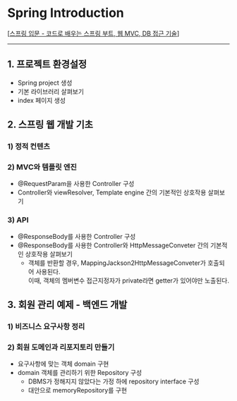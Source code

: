 # Spring Introduction
[[스프링 입문 - 코드로 배우는 스프링 부트, 웹 MVC, DB 접근 기술](https://www.inflearn.com/course/스프링-입문-스프링부트/)]

---
## 1. 프로젝트 환경설정
- Spring project 생성
- 기본 라이브러리 살펴보기
- index 페이지 생성

## 2. 스프링 웹 개발 기초
### 1) 정적 컨텐츠
### 2) MVC와 템플릿 엔진
- @RequestParam을 사용한 Controller 구성
- Controller와 viewResolver, Template engine 간의 기본적인 상호작용 살펴보기
### 3) API
- @ResponseBody를 사용한 Controller 구성
- @ResponseBody를 사용한 Controller와 HttpMessageConveter 간의 기본적인 상호작용 살펴보기
  - 객체를 반환할 경우, MappingJackson2HttpMessageConveter가 호출되어 사용된다.  
    이때, 객체의 멤버변수 접근지정자가 private라면 getter가 있어야만 노출된다.

## 3. 회원 관리 예제 - 백엔드 개발
### 1) 비즈니스 요구사항 정리
### 2) 회원 도메인과 리포지토리 만들기
- 요구사항에 맞는 객체 domain 구현
- domain 객체를 관리하기 위한 Repository 구성
  - DBMS가 정해지지 않았다는 가정 하에 repository interface 구성  
  - 대안으로 memoryRepository를 구현 
